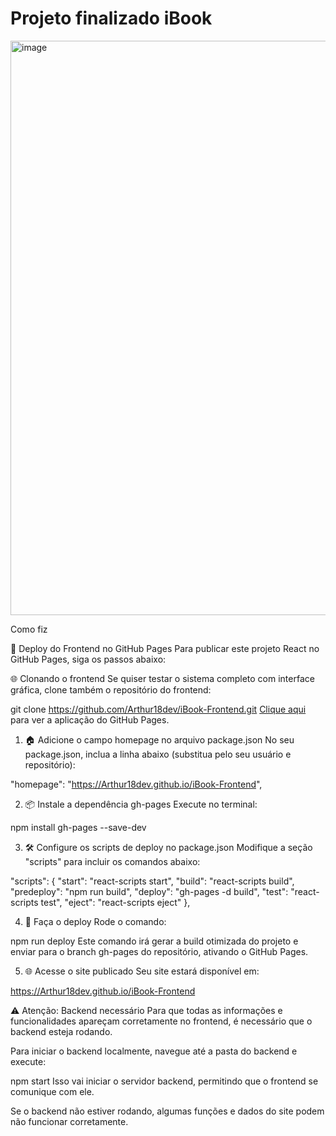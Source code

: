 # Projeto finalizado iBook

<img width="1896" height="919" alt="image" src="https://github.com/user-attachments/assets/6c632476-10af-4e26-8d5e-f6975fac56fb" />


Como fiz

🚀 Deploy do Frontend no GitHub Pages
Para publicar este projeto React no GitHub Pages, siga os passos abaixo:


🌐 Clonando o frontend
Se quiser testar o sistema completo com interface gráfica, clone também o repositório do frontend:

git clone https://github.com/Arthur18dev/iBook-Frontend.git
[Clique aqui](https://arthur18dev.github.io/iBook-Frontend/) para ver a aplicação do GitHub Pages.


1. 🏠 Adicione o campo homepage no arquivo package.json
No seu package.json, inclua a linha abaixo (substitua pelo seu usuário e repositório):

"homepage": "https://Arthur18dev.github.io/iBook-Frontend",


2. 📦 Instale a dependência gh-pages
Execute no terminal:

npm install gh-pages --save-dev


3. 🛠️ Configure os scripts de deploy no package.json
Modifique a seção "scripts" para incluir os comandos abaixo:

"scripts": {
  "start": "react-scripts start",
  "build": "react-scripts build",
  "predeploy": "npm run build",
  "deploy": "gh-pages -d build",
  "test": "react-scripts test",
  "eject": "react-scripts eject"
},


4. 🚩 Faça o deploy
Rode o comando:

npm run deploy
Este comando irá gerar a build otimizada do projeto e enviar para o branch gh-pages do repositório, ativando o GitHub Pages.

5. 🌐 Acesse o site publicado
Seu site estará disponível em:

https://Arthur18dev.github.io/iBook-Frontend


⚠️ Atenção: Backend necessário
Para que todas as informações e funcionalidades apareçam corretamente no frontend, é necessário que o backend esteja rodando.

Para iniciar o backend localmente, navegue até a pasta do backend e execute:

npm start
Isso vai iniciar o servidor backend, permitindo que o frontend se comunique com ele.

Se o backend não estiver rodando, algumas funções e dados do site podem não funcionar corretamente.
